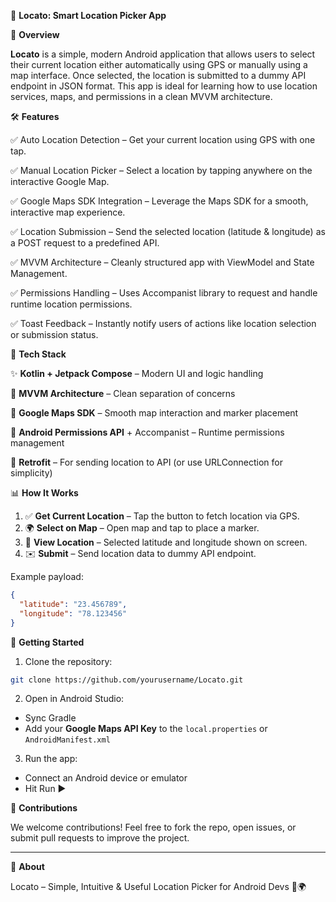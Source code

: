 📍 **Locato: Smart Location Picker App**


🚀 **Overview**

**Locato** is a simple, modern Android application that allows users to select their current location either automatically using GPS or manually using a map interface. Once selected, the location is submitted to a dummy API endpoint in JSON format. This app is ideal for learning how to use location services, maps, and permissions in a clean MVVM architecture.


🛠️ **Features**

✅ Auto Location Detection – Get your current location using GPS with one tap.

✅ Manual Location Picker – Select a location by tapping anywhere on the interactive Google Map.

✅ Google Maps SDK Integration – Leverage the Maps SDK for a smooth, interactive map experience.

✅ Location Submission – Send the selected location (latitude & longitude) as a POST request to a predefined API.

✅ MVVM Architecture – Cleanly structured app with ViewModel and State Management.

✅ Permissions Handling – Uses Accompanist library to request and handle runtime location permissions.

✅ Toast Feedback – Instantly notify users of actions like location selection or submission status.


📂 **Tech Stack**

✨ **Kotlin + Jetpack Compose** – Modern UI and logic handling

📝 **MVVM Architecture** – Clean separation of concerns

📅 **Google Maps SDK** – Smooth map interaction and marker placement

📲 **Android Permissions API** + Accompanist – Runtime permissions management

🚀 **Retrofit** – For sending location to API (or use URLConnection for simplicity)


📊 **How It Works**

1. ✅ **Get Current Location** – Tap the button to fetch location via GPS.
2. 🌍 **Select on Map** – Open map and tap to place a marker.
3. 🚊 **View Location** – Selected latitude and longitude shown on screen.
4. ✉️ **Submit** – Send location data to dummy API endpoint.

Example payload:
```json
{
  "latitude": "23.456789",
  "longitude": "78.123456"
}
```


🚀 **Getting Started**

1. Clone the repository:
```bash
git clone https://github.com/yourusername/Locato.git
```

2. Open in Android Studio:
- Sync Gradle
- Add your **Google Maps API Key** to the `local.properties` or `AndroidManifest.xml`

3. Run the app:
- Connect an Android device or emulator
- Hit Run ▶️


🤝 **Contributions**

We welcome contributions! Feel free to fork the repo, open issues, or submit pull requests to improve the project.

---

📆 **About**

Locato – Simple, Intuitive & Useful Location Picker for Android Devs 🚀🌍


